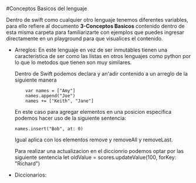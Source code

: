 #Conceptos Basicos del lenguaje 

Dentro de swift como cualquier otro lenguaje tenemos diferentes variables, para ello refiere al documento **3-Conceptos Basicos** contenido dentro de esta misma carpeta para familiarizarte con ejemplos que puedes ingresar directamente en un playground para que visualices el contenido.

* Arreglos: En este lenguaje en vez de ser inmutables tienen una caracteristica de ser como las listas en otros lenguajes como python por lo que lo metodos que tienen son muy similares.

    Dentro de Swift podemos declara y an'adir contenido a un arreglo de la siguiente manera 

    ```
        var names = ["Amy"]
        names.append("Joe")
        names += ["Keith", "Jane"]

    ```

    En este caso para agregar elementos en una posicion especifica podemos hacer uso de la siguiente sentencia:

    `names.insert("Bob", at: 0)`

    Igual aplica con los elementos remove y removeAll y removeLast.

    Para realizar una actualizacion en el diccionrio podemos optar por las siguiente sentencia
    let oldValue = scores.updateValue(100, forKey: "Richard")



* Diccionarios:

